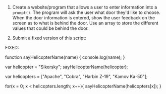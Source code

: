 1. Create a website/program that allows a user to enter information into a `prompt()`. The program will ask the user what door they'd like to choose. When the door information is entered, show the user feedback on the screen as to what is behind the door. Use an array to store the different values that could be behind the door.

2. Submit a fixed version of this script:



FIXED: 

function sayHelicopterName(name) {
console.log(name);
}

var helicopter = "Sikorsky";
sayHelicopterName(helicopter);

var helicopters = ["Apache", "Cobra", "Harbin Z-19", "Kamov Ka-50"];

for(x = 0; x < helicopters.length; x++){
	sayHelicopterName(helicopters[x]);
}